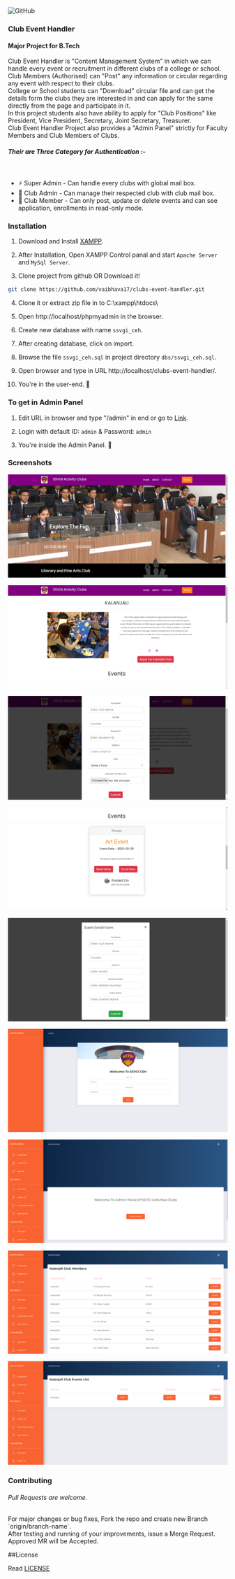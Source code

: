 ![GitHub](https://img.shields.io/github/license/vaibhava17/clubs-event-handler)


### Club Event Handler

<h4>Major Project for B.Tech</h4>
<p>
Club Event Handler is "Content Management System" in which we can handle every event or recruitment in different clubs of a college or school. <br>
Club Members (Authorised) can "Post" any information or circular regarding any event with respect to their clubs. <br>
College or School students can "Download" circular file and can get the details form the clubs they are interested in and can apply for the same directly from the page and participate in it. <br>
In this project students also have ability to apply for "Club Positions" like President, Vice President, Secretary, Joint Secretary, Treasurer. <br>
Club Event Handler Project also provides a "Admin Panel" strictly for Faculty Members and Club Members of Clubs. <br>  
<h5>Their are Three Category for Authentication :-</h5> <br>
<ul>
  <li>⚡ Super Admin - Can handle every clubs with global mail box. </li>
  <li>🔐 Club Admin - Can manage their respected club with club mail box. </li>
  <li>🎯 Club Member - Can only post, update or delete events and can see application, enrollments in read-only mode. </li>
</ul>
</p>

### Installation

1. Download and Install [XAMPP](https://www.apachefriends.org/download.html).

2. After Installation, Open XAMPP Control panal and start `Apache Server` and `MySql Server`.

3. Clone project from github OR Download it!
```sh
git clone https://github.com/vaibhava17/clubs-event-handler.git
```
    
4. Clone it or extract zip file in to C:\\xampp\htdocs\

5. Open http://localhost/phpmyadmin in the browser.

6. Create new database with name `ssvgi_ceh`.

7. After creating database, click on import.

8. Browse the file `ssvgi_ceh.sql` in project directory `dbs/ssvgi_ceh.sql`.

9. Open browser and type in URL http://localhost/clubs-event-handler/.

10. You're in the user-end. 🎉


### To get in Admin Panel

1. Edit URL in browser and type "/admin" in end or go to [Link](http://localhost/clubs-event-handler/admin).

2. Login with default ID: `admin` & Password: `admin` 

3. You're inside the Admin Panel. 🤖


### Screenshots

![Image of Home page](https://github.com/vaibhava17/clubs-event-handler/blob/master/images/ceh-sampleshots/picture1.png)

![Image of Club Home page](https://github.com/vaibhava17/clubs-event-handler/blob/master/images/ceh-sampleshots/picture2.png)

![Image of Application Form](https://github.com/vaibhava17/clubs-event-handler/blob/master/images/ceh-sampleshots/picture3.png)

![Image of Event Card in Club Home Page](https://github.com/vaibhava17/clubs-event-handler/blob/master/images/ceh-sampleshots/picture4.png)

![Image of Event Enrollment Form](https://github.com/vaibhava17/clubs-event-handler/blob/master/images/ceh-sampleshots/picture5.png)

![Image of Admin Panel Login](https://github.com/vaibhava17/clubs-event-handler/blob/master/images/ceh-sampleshots/picture6.png)

![Image of Admin Panel Dashboard](https://github.com/vaibhava17/clubs-event-handler/blob/master/images/ceh-sampleshots/picture7.png)

![Image of Super Admin - Members List](https://github.com/vaibhava17/clubs-event-handler/blob/master/images/ceh-sampleshots/picture8.png)

![Image of Super Admin - Club Events Viewer](https://github.com/vaibhava17/clubs-event-handler/blob/master/images/ceh-sampleshots/picture9.png)


### Contributing

<h6>Pull Requests are welcome.</h6>
<p>For major changes or bug fixes, Fork the repo and create new Branch `origin/branch-name`.<br>
After testing and running of your improvements, issue a Merge Request.<br>
Approved MR will be Accepted.<br></p>

##License 

Read [LICENSE](https://github.com/vaibhava17/clubs-event-handler/blob/master/LICENSE)
